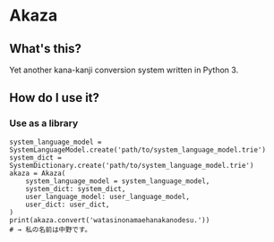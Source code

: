 # Akaza

## What's this?

Yet another kana-kanji conversion system written in Python 3.

## How do I use it?

### Use as a library

    system_language_model = SystemLanguageModel.create('path/to/system_language_model.trie')
    system_dict = SystemDictionary.create('path/to/system_language_model.trie')
    akaza = Akaza(
        system_language_model = system_language_model,
        system_dict: system_dict,
        user_language_model: user_language_model,
        user_dict: user_dict,
    )
    print(akaza.convert('watasinonamaehanakanodesu.'))
    # → 私の名前は中野です。
